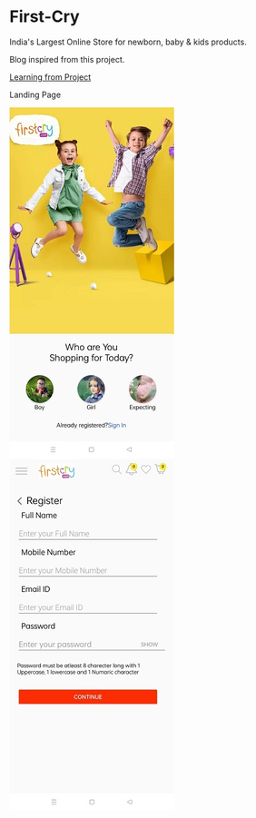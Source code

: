 # First-Cry
 India's Largest Online Store for newborn, baby &amp; kids products.
 
 Blog inspired from this project.
 
 [Learning from Project](https://kingbond470.hashnode.dev/i-wanted-to-become-a-programmer-but-fail-what-i-learned-or-a-story-of-learning-android-development)
 
 Landing Page
 
 ![Landing Page](FirstCryImage/LandingPage.jpg) ![Register Page](FirstCryImage/RegisterPage.jpg)
